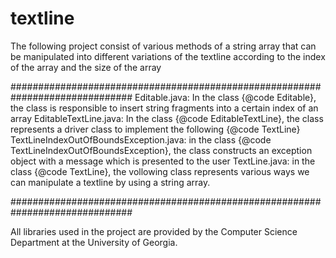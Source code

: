 # textline

The following project consist of various methods of a string array that can be manipulated into different variations of the textline according to the index of the 
array and the size of the array 

##############################################################################
Editable.java: In the class {@code Editable}, the class is responsible to insert string fragments into a certain index of an array 
EditableTextLine.java: In the class {@code EditableTextLine}, the class represents a driver class to implement the following {@code TextLine}
TextLineIndexOutOfBoundsException.java: in the class {@code TextLineIndexOutOfBoundsException}, the class constructs an exception object with a message which is presented to the user
TextLine.java: in the class {@code TextLine}, the vollowing class represents various ways we can manipulate a textline by using a string array. 

##############################################################################

All libraries used in the project are provided by the Computer Science Department at the University of Georgia. 


